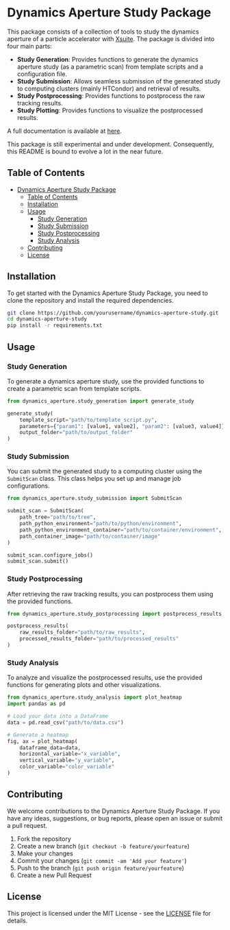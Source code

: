 # Dynamics Aperture Study Package

This package consists of a collection of tools to study the dynamics aperture of a particle accelerator with [Xsuite](https://github.com/xsuite/xsuite). The package is divided into four main parts:

- **Study Generation**: Provides functions to generate the dynamics aperture study (as a parametric scan) from template scripts and a configuration file.
- **Study Submission**: Allows seamless submission of the generated study to computing clusters (mainly HTCondor) and retrieval of results.
- **Study Postprocessing**: Provides functions to postprocess the raw tracking results.
- **Study Plotting**: Provides functions to visualize the postprocessed results.

A full documentation is available at [here](colasdroin.github.io/study-DA).

This package is still experimental and under development. Consequently, this README is bound to evolve a lot in the near future.

## Table of Contents

- [Dynamics Aperture Study Package](#dynamics-aperture-study-package)
  - [Table of Contents](#table-of-contents)
  - [Installation](#installation)
  - [Usage](#usage)
    - [Study Generation](#study-generation)
    - [Study Submission](#study-submission)
    - [Study Postprocessing](#study-postprocessing)
    - [Study Analysis](#study-analysis)
  - [Contributing](#contributing)
  - [License](#license)

## Installation

To get started with the Dynamics Aperture Study Package, you need to clone the repository and install the required dependencies.

```bash
git clone https://github.com/yourusername/dynamics-aperture-study.git
cd dynamics-aperture-study
pip install -r requirements.txt
```

## Usage

### Study Generation

To generate a dynamics aperture study, use the provided functions to create a parametric scan from template scripts.

```python
from dynamics_aperture.study_generation import generate_study

generate_study(
    template_script="path/to/template_script.py",
    parameters={"param1": [value1, value2], "param2": [value3, value4]},
    output_folder="path/to/output_folder"
)
```

### Study Submission

You can submit the generated study to a computing cluster using the ```SubmitScan``` class. This class helps you set up and manage job configurations.

```python
from dynamics_aperture.study_submission import SubmitScan

submit_scan = SubmitScan(
    path_tree="path/to/tree",
    path_python_environment="path/to/python/environment",
    path_python_environment_container="path/to/container/environment",
    path_container_image="path/to/container/image"
)

submit_scan.configure_jobs()
submit_scan.submit()
```

### Study Postprocessing

After retrieving the raw tracking results, you can postprocess them using the provided functions.

```python
from dynamics_aperture.study_postprocessing import postprocess_results

postprocess_results(
    raw_results_folder="path/to/raw_results",
    processed_results_folder="path/to/processed_results"
)
```

### Study Analysis

To analyze and visualize the postprocessed results, use the provided functions for generating plots and other visualizations.

```python
from dynamics_aperture.study_analysis import plot_heatmap
import pandas as pd

# Load your data into a DataFrame
data = pd.read_csv("path/to/data.csv")

# Generate a heatmap
fig, ax = plot_heatmap(
    dataframe_data=data,
    horizontal_variable="x_variable",
    vertical_variable="y_variable",
    color_variable="color_variable"
)
```

## Contributing

We welcome contributions to the Dynamics Aperture Study Package. If you have any ideas, suggestions, or bug reports, please open an issue or submit a pull request.

1. Fork the repository
2. Create a new branch (`git checkout -b feature/yourfeature`)
3. Make your changes
4. Commit your changes (`git commit -am 'Add your feature'`)
5. Push to the branch (`git push origin feature/yourfeature`)
6. Create a new Pull Request

## License

This project is licensed under the MIT License - see the [LICENSE](LICENSE) file for details.
